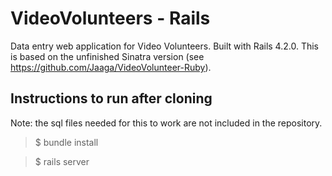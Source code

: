 # VideoVolunteers - Rails #

Data entry web application for Video Volunteers. Built with Rails 4.2.0.
This is based on the unfinished Sinatra version (see https://github.com/Jaaga/VideoVolunteer-Ruby).


## Instructions to run after cloning

Note: the sql files needed for this to work are not included in the repository.

> $ bundle install

> $ rails server
